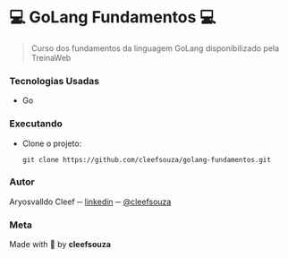 # :computer: GoLang Fundamentos :computer:

> Curso dos fundamentos da linguagem GoLang disponibilizado pela TreinaWeb

### Tecnologias Usadas
- Go

### Executando
- Clone o projeto:
  ```shell
  git clone https://github.com/cleefsouza/golang-fundamentos.git
  ```

### Autor <div id="autor"></div>
Aryosvalldo Cleef ─ [linkedin](https://www.linkedin.com/in/aryosvalldo-cleef/) ─ [@cleefsouza](https://github.com/cleefsouza)

### Meta <div id="meta"></div>
Made with :blue_heart: by **cleefsouza**
